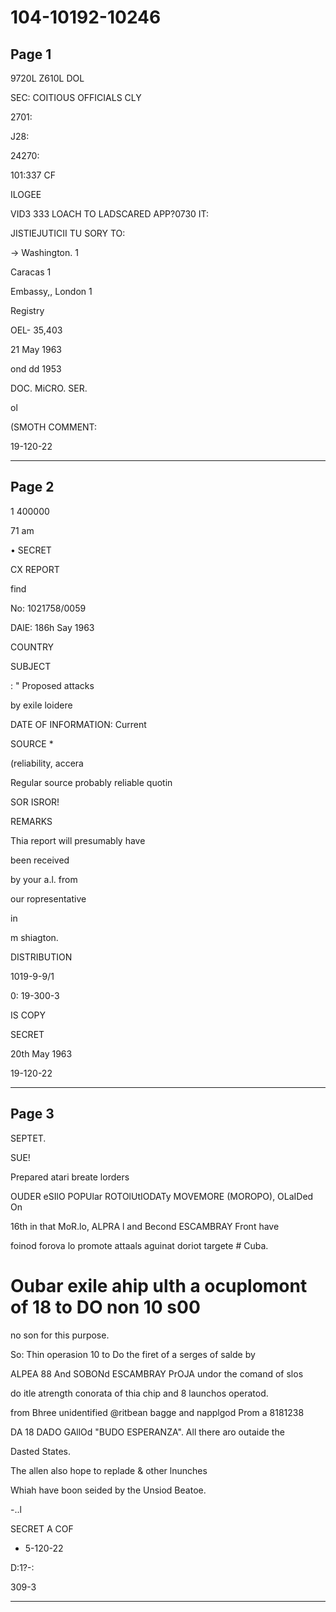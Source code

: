# 104-10192-10246

## Page 1

9720L Z610L DOL

SEC: COITIOUS OFFICIALS CLY

2701:

J28:

24270:

101:337 CF

ILOGEE

VID3 333 LOACH TO LADSCARED APP?0730 IT:

JISTIEJUTICII TU SORY TO:

→ Washington. 1

Caracas 1

Embassy,, London 1

Registry

OEL- 35,403

21 May 1963

ond dd 1953

DOC. MiCRO. SER.

ol

(SMOTH COMMENT:

19-120-22

---

## Page 2

1 400000

71 am

• SECRET

CX REPORT

find

No: 1021758/0059

DAlE: 186h Say 1963

COUNTRY

SUBJECT

: " Proposed attacks

by exile loidere

DATE OF INFORMATION: Current

SOURCE *

(reliability, accera

Regular source probably reliable quotin

SOR ISROR!

REMARKS

Thia report will presumably have

been received

by your a.l. from

our ropresentative

in

m shiagton.

DISTRIBUTION

1019-9-9/1

0: 19-300-3

IS COPY

SECRET

20th May 1963

19-120-22

---

## Page 3

SEPTET.

SUE!

Prepared atari breate lorders

OUDER eSIlO POPUlar ROTOlUtIODATy MOVEMORE (MOROPO), OLaIDed On

16th in that MoR.lo, ALPRA l and Becond ESCAMBRAY Front have

foinod forova lo promote attaals aguinat doriot targete # Cuba.

# Oubar exile ahip ulth a ocuplomont of 18 to DO non 10 s00

no son for this purpose.

So: Thin operasion 10 to Do the firet of a serges of salde by

ALPEA 88 And SOBONd ESCAMBRAY PrOJA undor the comand of slos

do itle atrength conorata of thia chip and 8 launchos operatod.

from Bhree unidentified @ritbean bagge and napplgod Prom a 8181238

DA 18 DADO GAllOd "BUDO ESPERANZA". All there aro outaide the

Dasted States.

The allen also hope to replade & other lnunches

Whiah have boon seided by the Unsiod Beatoe.

-..l

SECRET A COF

+ 5-120-22

D:1?-:

309-3

---

